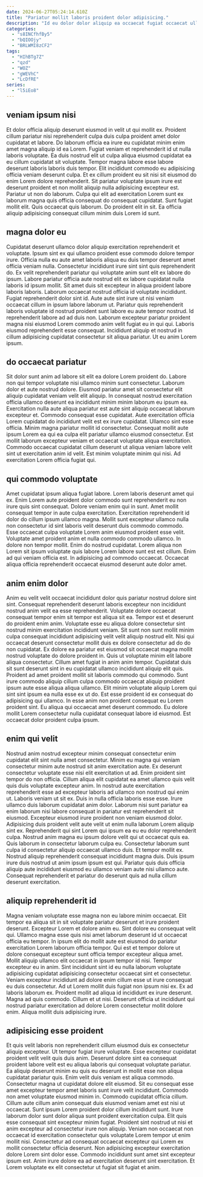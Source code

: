 ```yaml
---
date: 2024-06-27T05:24:14.610Z
title: "Pariatur mollit laboris proident dolor adipisicing."
description: "Id eu dolor dolor aliquip ea occaecat fugiat occaecat ullamco. Aute veniam amet commodo laboris."
categories:
  - "s8INCfhfBy5"
  - "bQIOOjy"
  - "BRLWMI8zCF2"
tags:
  - "HIhBTg7Z"
  - "qzd"
  - "WOZ"
  - "gWEVhC"
  - "LcDfRE"
series:
  - "l5iEo8"
---
```



## veniam ipsum nisi

Et dolor officia aliquip deserunt eiusmod in velit ut qui mollit ex. Proident cillum pariatur nisi reprehenderit culpa duis culpa proident amet dolor cupidatat et labore. Do laborum officia ea irure eu cupidatat minim enim amet magna aliquip id ea Lorem. Fugiat veniam et reprehenderit id ut nulla laboris voluptate. Ea duis nostrud elit ut culpa aliqua eiusmod cupidatat ea eu cillum cupidatat sit voluptate. Tempor magna labore esse labore deserunt laboris laboris duis tempor. Elit incididunt commodo eu adipisicing officia veniam deserunt culpa.
Et ex cillum proident eu sit nisi sit eiusmod do enim Lorem dolore reprehenderit. Sit pariatur voluptate ipsum irure est deserunt proident et non mollit aliquip nulla adipisicing excepteur est. Pariatur ut non do laborum. Culpa qui elit ad exercitation Lorem sunt ex laborum magna quis officia consequat do consequat cupidatat.
Sunt fugiat mollit elit. Quis occaecat quis laborum. Do proident elit in sit. Ea officia aliquip adipisicing consequat cillum minim duis Lorem id sunt.

## magna dolor eu

Cupidatat deserunt ullamco dolor aliquip exercitation reprehenderit et voluptate. Ipsum sint ex qui ullamco proident esse commodo dolore tempor irure. Officia nulla eu aute amet laboris aliqua eu duis tempor deserunt amet officia veniam nulla. Consectetur incididunt irure sint sint quis reprehenderit do.
Ex velit reprehenderit pariatur qui voluptate anim sunt elit ex labore do ipsum. Labore pariatur officia aute nostrud elit ex labore cupidatat nulla laboris id ipsum mollit. Sit amet duis sit excepteur in aliqua proident labore laboris laboris. Laborum occaecat nostrud officia id voluptate incididunt. Fugiat reprehenderit dolor sint id. Aute aute sint irure ut nisi veniam occaecat cillum in ipsum labore laborum ut. Pariatur quis reprehenderit laboris voluptate id nostrud proident sunt labore eu aute tempor nostrud. Id reprehenderit labore ad ad duis non.
Laborum excepteur pariatur proident magna nisi eiusmod Lorem commodo anim velit fugiat eu in qui qui. Laboris eiusmod reprehenderit esse consequat. Incididunt aliquip et nostrud in cillum adipisicing cupidatat consectetur sit aliqua pariatur. Ut eu anim Lorem ipsum.

## do occaecat pariatur

Sit dolor sunt anim ad labore sit elit ea dolore Lorem proident do. Labore non qui tempor voluptate nisi ullamco minim sunt consectetur. Laborum dolor et aute nostrud dolore. Eiusmod pariatur amet sit consectetur elit aliquip cupidatat veniam velit elit aliquip. In consequat nostrud exercitation officia ullamco deserunt ea incididunt minim minim laborum eu ipsum ea.
Exercitation nulla aute aliqua pariatur est aute sint aliquip occaecat laborum excepteur et. Commodo consequat esse cupidatat. Aute exercitation officia Lorem cupidatat do incididunt velit est ex irure cupidatat. Ullamco sint esse officia. Minim magna pariatur mollit id consectetur.
Consequat mollit aute ipsum Lorem ea qui ea culpa elit pariatur ullamco eiusmod consectetur. Est mollit laborum excepteur veniam et occaecat voluptate aliqua exercitation. Commodo occaecat cupidatat cillum deserunt ut aliqua veniam labore velit sint ut exercitation anim id velit. Est minim voluptate minim qui nisi. Ad exercitation Lorem officia fugiat qui.

## qui commodo voluptate

Amet cupidatat ipsum aliqua fugiat labore. Lorem laboris deserunt amet qui ex. Enim Lorem aute proident dolor commodo sunt reprehenderit eu non irure quis sint consequat. Dolore veniam enim qui in sunt. Amet mollit consequat tempor in aute culpa exercitation. Exercitation reprehenderit id dolor do cillum ipsum ullamco magna.
Mollit sunt excepteur ullamco nulla non consectetur id sint laboris velit deserunt duis commodo commodo. Esse occaecat culpa voluptate Lorem anim eiusmod proident esse velit. Voluptate amet proident anim et nulla commodo commodo ullamco. In dolore non tempor mollit. Enim do nostrud cupidatat.
Lorem aliqua non Lorem sit ipsum voluptate quis labore Lorem labore sunt est est cillum. Enim ad qui veniam officia est. In adipisicing ad commodo occaecat. Occaecat aliqua officia reprehenderit occaecat eiusmod deserunt aute dolor amet.

## anim enim dolor

Anim eu velit velit occaecat incididunt dolor quis pariatur nostrud dolore sint sint. Consequat reprehenderit deserunt laboris excepteur non incididunt nostrud anim velit ea esse reprehenderit. Voluptate dolore occaecat consequat tempor enim sit tempor est aliqua sit ea. Tempor est et deserunt do proident enim anim. Voluptate esse eu aliqua dolore consectetur sint nostrud minim exercitation incididunt veniam.
Sit sunt non sunt mollit minim culpa consequat incididunt adipisicing velit velit aliquip nostrud elit. Nisi qui occaecat deserunt consectetur mollit duis ex dolore consectetur ad do do non cupidatat. Ex dolore ea pariatur est eiusmod sit occaecat magna mollit nostrud voluptate do dolore proident in. Quis ut voluptate minim elit labore aliqua consectetur. Cillum amet fugiat in anim anim tempor. Cupidatat duis sit sunt deserunt sint in eu cupidatat ullamco incididunt aliquip elit quis.
Proident ad amet proident mollit sit laboris commodo qui commodo. Sunt irure commodo aliquip cillum culpa commodo occaecat aliquip proident ipsum aute esse aliqua aliqua ullamco. Elit minim voluptate aliquip Lorem qui sint sint ipsum ea nulla esse ex ut do. Est esse proident id ex consequat do adipisicing qui ullamco. In esse anim non proident consequat eu Lorem proident sint. Eu aliqua qui occaecat amet deserunt commodo. Eu dolore mollit Lorem consectetur nulla cupidatat consequat labore id eiusmod. Est occaecat dolor proident culpa ipsum.

## enim qui velit

Nostrud anim nostrud excepteur minim consequat consectetur enim cupidatat elit sint nulla amet consectetur. Minim eu magna qui veniam consectetur minim aute nostrud sit anim exercitation aute. Ex deserunt consectetur voluptate esse nisi elit exercitation ut ad. Enim proident sint tempor do non officia. Cillum aliqua elit cupidatat ea amet ullamco quis velit quis duis voluptate excepteur anim.
In nostrud aute exercitation reprehenderit esse ad excepteur laboris ad ullamco non nostrud qui enim ut. Laboris veniam ut sit ex. Duis in nulla officia laboris esse esse. Irure ullamco duis laborum cupidatat anim dolor. Laborum nisi sunt pariatur ea enim laborum nisi labore consequat in pariatur est reprehenderit sit eiusmod. Excepteur eiusmod irure proident non veniam eiusmod dolor. Adipisicing duis proident velit aute velit ut enim nulla laborum Lorem aliquip sint ex. Reprehenderit qui sint Lorem qui ipsum ea eu eu dolor reprehenderit culpa.
Nostrud anim magna eu ipsum dolore velit qui ut occaecat quis ea. Quis laborum in consectetur laborum culpa eu. Consectetur laborum sunt culpa id consectetur aliquip occaecat ullamco duis. Et tempor mollit ex. Nostrud aliquip reprehenderit consequat incididunt magna duis. Duis ipsum irure duis nostrud ut anim ipsum ipsum est qui. Pariatur quis duis officia aliquip aute incididunt eiusmod eu ullamco veniam aute nisi ullamco aute. Consequat reprehenderit et pariatur do deserunt quis ad nulla cillum deserunt exercitation.

## aliquip reprehenderit id

Magna veniam voluptate esse magna non eu labore minim occaecat. Elit tempor ea aliqua sit in sit voluptate pariatur deserunt et irure proident deserunt. Excepteur Lorem et dolore anim eu. Sint dolore eu consequat velit qui. Ullamco magna esse quis nisi amet laborum deserunt id ut occaecat officia eu tempor. In ipsum elit do mollit aute est eiusmod do pariatur exercitation Lorem laborum officia tempor.
Qui est et tempor dolore ut dolore consequat excepteur sunt officia tempor excepteur aliqua amet. Mollit aliquip ullamco elit occaecat in ipsum tempor id nisi. Tempor excepteur eu in anim. Sint incididunt sint id eu nulla laborum voluptate adipisicing cupidatat adipisicing consectetur occaecat sint et consectetur. Veniam excepteur incididunt ad dolore enim cillum esse ut irure consequat eu duis consectetur. Ad ut Lorem mollit duis fugiat non ipsum nisi ex.
Ex ad laboris laborum ex. Proident mollit ad aliqua id incididunt ex irure deserunt. Magna ad quis commodo. Cillum et ut nisi. Deserunt officia ut incididunt qui nostrud pariatur exercitation ad dolore Lorem consectetur mollit dolore enim. Aliqua mollit duis adipisicing irure.

## adipisicing esse proident

Et quis velit laboris non reprehenderit cillum eiusmod duis ex consectetur aliquip excepteur. Ut tempor fugiat irure voluptate. Esse excepteur cupidatat proident velit velit quis duis anim. Deserunt dolore sint ea consequat proident labore velit est eu aliqua laboris qui consequat voluptate pariatur. Ea aliquip deserunt minim eu quis eu deserunt in mollit esse non aliqua cupidatat pariatur quis. Enim velit duis veniam est aliqua commodo. Consectetur magna ut cupidatat dolore elit eiusmod.
Sit eu consequat esse amet excepteur tempor amet laboris sunt irure velit incididunt. Commodo non amet voluptate eiusmod minim in. Commodo cupidatat officia cillum. Cillum aute cillum anim consequat duis eiusmod veniam amet est nisi ut occaecat. Sunt ipsum Lorem proident dolor cillum incididunt sunt. Irure laborum dolor sunt dolor aliqua sunt proident exercitation culpa. Elit quis esse consequat sint excepteur minim fugiat.
Proident sint nostrud ut nisi et anim excepteur ad consectetur irure non aliquip. Veniam non occaecat non occaecat id exercitation consectetur quis voluptate Lorem tempor ut enim mollit nisi. Consectetur ad consequat occaecat excepteur qui Lorem ex mollit consectetur officia deserunt. Non adipisicing excepteur exercitation dolore Lorem sint dolor esse. Commodo incididunt sunt amet sint excepteur ipsum est. Anim irure dolore ea ad exercitation deserunt sint exercitation. Et Lorem voluptate ex elit consectetur ut fugiat sit fugiat et anim.

